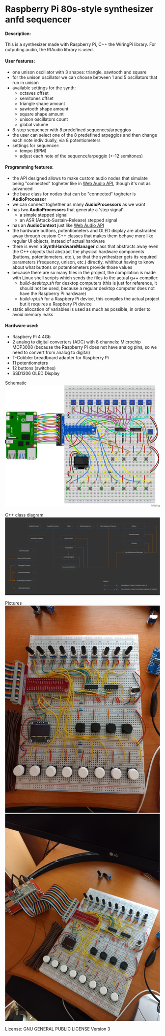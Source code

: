 # Raspberry Pi 80s-style synthesizer anfd sequencer

#### Description:
This is a synthesizer made with Raspberry Pi, C++ the WiringPi library.
For outputing audio, the RtAudio library is used.

#### User features:
* one unison oscillator with 3 shapes: triangle, sawtooth and square
* for the unison oscillator we can choose between 1 and 5 oscillators that run in unison
* available settings for the synth:
    * octaves offset
    * semitones offset
    * triangle shape amount
    * sawtooth shape amount
    * square shape amount
    * unison oscillators count
    * global volume
* 8-step sequencer with 8 predefined sequences/arpeggios
* the user can select one of the 8 predefined arpeggios and then change each note individually, via 8 potentiometers
* settings for sequencer:
    * tempo (BPM)
    * adjust each note of the sequence/arpeggio (+-12 semitones)

#### Programming features:
* the API designed allows to make custom audio nodes that simulate being "connected" togheter like in [Web Audio API](https://developer.mozilla.org/en-US/docs/Web/API/Web_Audio_API), though it's not as advanced
* the base class for nodes that can be "connected" togheter is **AudioProcessor**
* we can connect toghether as many **AudioProcessors** as we want
* has two **AudioProcessors** that generate a 'step signal':
    * a simple stepped signal
    * an ASR (Attack-Sustain-Release) stepped signal
* has an **AudioContext** just like [Web Audio API](https://developer.mozilla.org/en-US/docs/Web/API/Web_Audio_API)
* the hardware buttons, potentiometers and OLED display are abstracted away through custom C++ classes that makes them behave more like regular UI objects, instead of actual hardware
* there is even a **SynthHardwareManager** class that abstracts away even the C++ objects that abstract the physical hardware components (buttons, potentiometers, etc.), so that the synthesizer gets its required parameters (frequency, unison, etc.) directly, whithout having to know about what buttons or potentiometers provide those values
* because there are so many files in the project, the compilation is made with Linux shell scripts which sends the files to the actual g++ compiler:
    * *build-desktop.sh* for desktop computers (this is just for reference, it should not be used, because a regular desktop computer does not have the Raspberry Pi hardware)
    * *build-rpi.sh* for a Raspbery Pi device, this compiles the actual project but it requires a Raspbery Pi device
* static allocation of variables is used as much as possible, in order to avoid memory leaks

#### Hardware used:
* Raspbery Pi 4 4Gb
* 2 analog to digital converters (ADC) with 8 channels: Microchip MCP3008 (because the Raspberry Pi does not have analog pins, so we need to convert from analog to digital)
* T-Cobbler breadboard adapter for Raspberry Pi
* 11 potentiometers
* 12 buttons (switches)
* SSD1306 OLED Display

Schematic
![schematic](doc/synth80s-rasp-pi-breadboard-schematic.png)

C++ class diagram
![class-diagram](doc/class-diagram.png)

Pictures
![picture-1](doc/picture-1.jpeg)
![picture-2](doc/picture-2.jpeg)

License: GNU GENERAL PUBLIC LICENSE Version 3